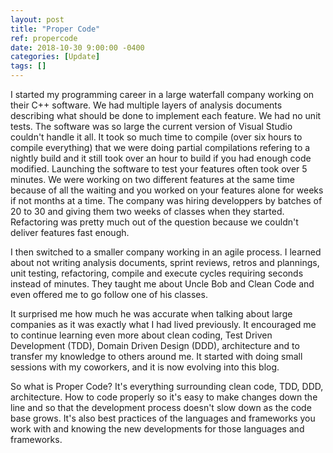 ```yaml
---
layout: post
title: "Proper Code"
ref: propercode
date: 2018-10-30 9:00:00 -0400
categories: [Update]
tags: []
---
```

I started my programming career in a large waterfall company working on their C++ software. We had multiple layers of analysis documents describing what should be done to implement each feature. We had no unit tests. The software was so large the current version of Visual Studio couldn't handle it all. It took so much time to compile (over six hours to compile everything) that we were doing partial compilations refering to a nightly build and it still took over an hour to build if you had enough code modified. Launching the software to test your features often took over 5 minutes. We were working on two different features at the same time because of all the waiting and you worked on your features alone for weeks if not months at a time. The company was hiring developpers by batches of 20 to 30 and giving them two weeks of classes when they started. Refactoring was pretty much out of the question because we couldn't deliver features fast enough.

I then switched to a smaller company working in an agile process. I learned about not writing analysis documents, sprint reviews, retros and plannings, unit testing, refactoring, compile and execute cycles requiring seconds instead of minutes. They taught me about Uncle Bob and Clean Code and even offered me to go follow one of his classes.

It surprised me how much he was accurate when talking about large companies as it was exactly what I had lived previously. It encouraged me to continue learning even more about clean coding, Test Driven Development (TDD), Domain Driven Design (DDD), architecture and to transfer my knowledge to others around me. It started with doing small sessions with my coworkers, and it is now evolving into this blog.

So what is Proper Code? It's everything surrounding clean code, TDD, DDD, architecture. How to code properly so it's easy to make changes down the line and so that the development process doesn't slow down as the code base grows. It's also best practices of the languages and frameworks you work with and knowing the new developments for those languages and frameworks.
